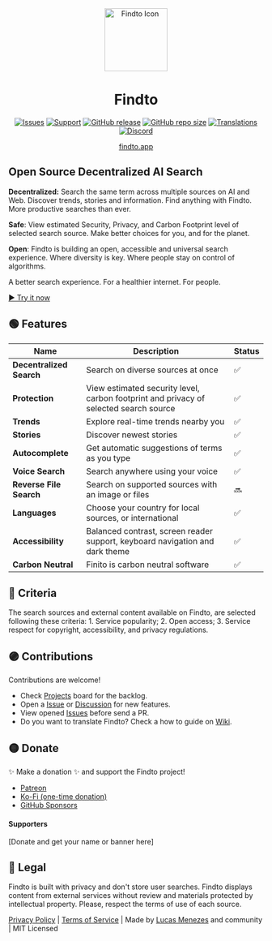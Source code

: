 <div align="center">
<a href="https://findto.app/?utm_source=findto_repo">
<img height="124" src="https://findto.app/Findto-iOS-Default-1024x1024@2x.png" alt="Findto Icon">
</a>
</div>

<h1 align="center">Findto</h1>

<p align="center">
<a href="https://github.com/lucasm/findto/issues" target="_blank"><img alt="Issues" src="https://img.shields.io/github/issues/lucasm/findto?color=ff9191&logo=github&logoColor=white"></a>
<a href="https://patreon.com/findto" target="_blank"><img alt="Support" src="https://img.shields.io/badge/patreon-donate-ffff8b?logo=patreon&logoColor=white"></a>
<a href="https://github.com/lucasm/findto/releases" target="_blank"><img alt="GitHub release" src="https://img.shields.io/github/v/release/lucasm/findto?label=version&color=71f8ce&logo=github&logoColor=white"></a>
<a href="https://github.com/lucasm/findto" target="_blank"><img alt="GitHub repo size" src="https://img.shields.io/github/repo-size/lucasm/findto?label=size&color=71f8ce&logo=github&logoColor=white"></a>
<a href="https://github.com/lucasm/findto/wiki" target="_blank"><img alt="Translations" src="https://img.shields.io/badge/translations-4-82cdff?logo=json&logoColor=white"></a>
<a href="https://discord.gg/gEDm5MU6pq" target="_blank"><img alt="Discord" src="https://img.shields.io/discord/866829154032812073?color=a5acff&label=discord&logo=discord&logoColor=white"></a>
</p>

<p align="center">
<a href="https://findto.app/?utm_source=findto_repo" target="_blank">findto.app</a>
 <br>
</p>

## Open Source Decentralized AI Search

**Decentralized:** Search the same term across multiple sources on AI and Web. Discover trends, stories and information. Find anything with Findto. More productive searches than ever.

**Safe**: View estimated Security, Privacy, and Carbon Footprint level of selected search source. Make better choices for you, and for the planet.

**Open**: Findto is building an open, accessible and universal search experience. Where diversity is key. Where people stay on control of algorithms.

A better search experience. For a healthier internet. For people.

[▶️ Try it now](https://findto.app/?utm_source=findto_repo)

## 🟢 Features

| Name                     | Description                                                                           | Status |
| ------------------------ | ------------------------------------------------------------------------------------- | ------ |
| **Decentralized Search** | Search on diverse sources at once                                                     | ✅     |
| **Protection**           | View estimated security level, carbon footprint and privacy of selected search source | ✅     |
| **Trends**               | Explore real-time trends nearby you                                                   | ✅     |
| **Stories**              | Discover newest stories                                                               | ✅     |
| **Autocomplete**         | Get automatic suggestions of terms as you type                                        | ✅     |
| **Voice Search**         | Search anywhere using your voice                                                      | ✅     |
| **Reverse File Search**  | Search on supported sources with an image or files                                    | 🔜     |
| **Languages**            | Choose your country for local sources, or international                               | ✅     |
| **Accessibility**        | Balanced contrast, screen reader support, keyboard navigation and dark theme          | ✅     |
| **Carbon Neutral**       | Finito is carbon neutral software                                                     | ✅     |

## 🔵 Criteria

The search sources and external content available on Findto, are selected following these criteria: 1. Service popularity; 2. Open access; 3. Service respect for copyright, accessibility, and privacy regulations.

## 🟣 Contributions

Contributions are welcome!

- Check [Projects](https://github.com/lucasm/findto/projects) board for the backlog.
- Open a [Issue](https://github.com/lucasm/findto/issues) or [Discussion](https://github.com/lucasm/findto/discussions) for new features.
- View opened [Issues](https://github.com/lucasm/findto/issues) before send a PR.
- Do you want to translate Findto? Check a how to guide on [Wiki](https://github.com/lucasm/findto/wiki).

## 🟡 Donate

✨ Make a donation ✨ and support the Findto project!

- [Patreon](https://patreon.com/findto)
- [Ko-Fi (one-time donation)](https://ko-fi.com/findto)
- [GitHub Sponsors](https://github.com/sponsors/lucasm)

#### Supporters

[Donate and get your name or banner here]

## 🔴 Legal

Findto is built with privacy and don't store user searches. Findto displays content from external services without review and materials protected by intellectual property. Please, respect the terms of use of each source.

[Privacy Policy](https://findto.app/privacy) | [Terms of Service](https://findto.app/terms) | Made by [Lucas Menezes](https://lucasm.dev/?utm_source=findto_app) and community | MIT Licensed
